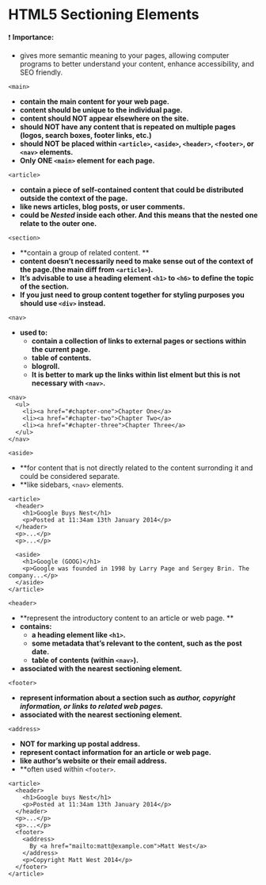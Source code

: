 # **HTML5 Sectioning Elements**

:exclamation: **Importance:**

- gives more semantic meaning to your pages, allowing computer programs to better understand your content, enhance accessibility, and SEO friendly.

```
<main>
```
  
  - **contain the main content for your web page.**
  - **content should be unique to the individual page.**
  - **content should NOT appear elsewhere on the site.**
  - **should NOT have any content that is repeated on multiple pages (logos, search boxes, footer links, etc.)**
  - **should NOT be placed within `<article>`, `<aside>`, `<header>`, `<footer>`, or `<nav>` elements.**
  - **Only ONE `<main>` element for each page.**


```
<article>
```

- **contain a piece of self-contained content that could be distributed outside the context of the page.**
- **like news articles, blog posts, or user comments.**
- **could be _Nested_ inside each other. And this means that the nested one relate to the outer one.**


```
<section>
```

- **contain a group of related content. **
- **content doesn’t necessarily need to make sense out of the context of the page.(the main diff from `<article>`).**
- **It’s advisable to use a heading element `<h1>` to `<h6>` to define the topic of the section.**
- **If you just need to group content together for styling purposes you should use `<div>` instead.**


```
<nav>
```

- **used to:** 
    - **contain a collection of links to external pages or sections within the current page.**
    - **table of contents.**
    - **blogroll.**
    - **It is better to mark up the links within list elment but this is not necessary with `<nav>`.**

```
<nav>
  <ul>
    <li><a href="#chapter-one">Chapter One</a>
    <li><a href="#chapter-two">Chapter Two</a>
    <li><a href="#chapter-three">Chapter Three</a>
  </ul>
</nav>
```


```
<aside>
```

- **for content that is not directly related to the content surronding it and could be considered separate.
- **like sidebars, `<nav>` elements.

```
<article>
  <header>
    <h1>Google Buys Nest</h1>
    <p>Posted at 11:34am 13th January 2014</p>
  </header>
  <p>...</p>
  <p>...</p>

  <aside>
    <h1>Google (GOOG)</h1>
    <p>Google was founded in 1998 by Larry Page and Sergey Brin. The company...</p>
  </aside>
</article>
```

```
<header>
```

- **represent the introductory content to an article or web page. **
- **contains:**
    - **a heading element like `<h1>`.** 
    - **some metadata that’s relevant to the content, such as the post date.**
    - **table of contents (within `<nav>`).**
- **associated with the nearest sectioning element.**


```
<footer>
```

- **represent information about a section such as _author, copyright information, or links to related web pages._**
- **associated with the nearest sectioning element.**


```
<address>
```

- **NOT for marking up postal address.**
- **represent contact information for an article or web page.**
- **like author’s website or their email address.**
- **often used within `<footer>`.

```
<article>
  <header>
    <h1>Google buys Nest</h1>
    <p>Posted at 11:34am 13th January 2014</p>
  </header>
  <p>...</p>
  <p>...</p>
  <footer>
    <address>
      By <a href="mailto:matt@example.com">Matt West</a>
    </address>
    <p>Copyright Matt West 2014</p>
  </footer>
</article>
```
